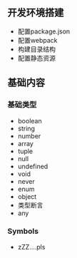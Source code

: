 ## 开发环境搭建
  - 配置package.json
  - 配置webpack
  - 构建目录结构
  - 配置静态资源

## 基础内容

### 基础类型
  - boolean
  - string
  - number
  - array
  - tuple
  - null
  - undefined
  - void
  - never
  - enum
  - object
  - 类型断言
  - any

### Symbols
  - zZZ....pls